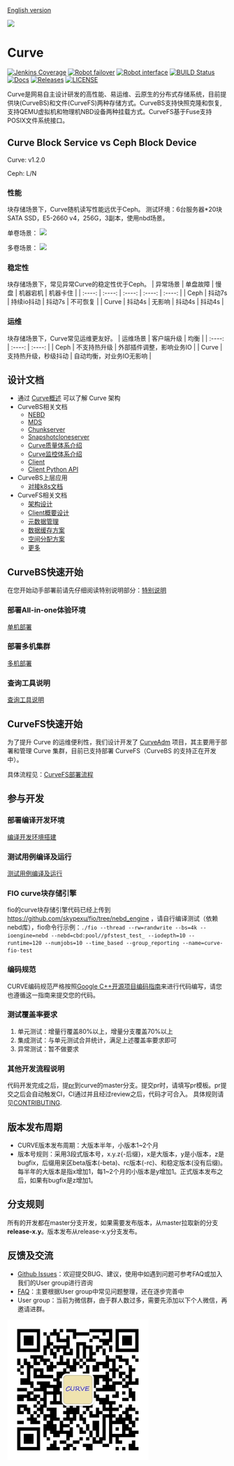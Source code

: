 [English version](README.md)


<img src="docs/images/curve-logo1.png"/>

# Curve

[![Jenkins Coverage](https://img.shields.io/jenkins/coverage/cobertura?jobUrl=http%3A%2F%2F59.111.91.248%3A8080%2Fjob%2Fcurve_untest_job%2F)](http://59.111.91.248:8080/job/curve_untest_job/HTML_20Report/)
[![Robot failover](https://img.shields.io/jenkins/build?jobUrl=http%3A%2F%2F59.111.91.248%3A8080%2Fjob%2Fcurve_failover_testjob%2F&label=failover)](http://59.111.91.248:8080/job/curve_failover_testjob/)
[![Robot interface](https://img.shields.io/jenkins/tests?jobUrl=http%3A%2F%2F59.111.91.248%3A8080%2Fjob%2Fcurve_robot_job%2F)](http://59.111.91.248:8080/job/curve_robot_job/)
[![BUILD Status](https://img.shields.io/jenkins/build?jobUrl=http%3A%2F%2F59.111.91.248%3A8080%2Fjob%2Fopencurve_multijob%2F)](http://59.111.91.248:8080/job/opencurve_multijob/lastBuild)
[![Docs](https://img.shields.io/badge/docs-latest-green.svg)](https://github.com/opencurve/curve/tree/master/docs)
[![Releases](https://img.shields.io/github/v/release/opencurve/curve?include_prereleases)](https://github.com/opencurve/curve/releases)
[![LICENSE](https://img.shields.io/badge/licence-Apache--2.0%2FGPL-blue)](https://github.com/opencurve/curve/blob/master/LICENSE)


Curve是网易自主设计研发的高性能、易运维、云原生的分布式存储系统，目前提供块(CurveBS)和文件(CurveFS)两种存储方式。CurveBS支持快照克隆和恢复,支持QEMU虚拟机和物理机NBD设备两种挂载方式。CurveFS基于Fuse支持POSIX文件系统接口。

## Curve Block Service vs Ceph Block Device

Curve: v1.2.0

Ceph: L/N
### 性能
块存储场景下，Curve随机读写性能远优于Ceph。
测试环境：6台服务器*20块SATA SSD，E5-2660 v4，256G，3副本，使用nbd场景。

单卷场景：
<image src="docs/images/1-nbd.jpg">

多卷场景：
<image src="docs/images/10-nbd.jpg">

### 稳定性
块存储场景下，常见异常Curve的稳定性优于Ceph。
| 异常场景 | 单盘故障 | 慢盘 | 机器宕机 | 机器卡住 |
| :----: | :----: | :----: | :----: | :----: |
| Ceph | 抖动7s | 持续io抖动 | 抖动7s | 不可恢复 |
| Curve | 抖动4s | 无影响 | 抖动4s | 抖动4s |
### 运维
块存储场景下，Curve常见运维更友好。
| 运维场景 | 客户端升级 | 均衡 |
| :----: | :----: | :----: |
| Ceph | 不支持热升级 | 外部插件调整，影响业务IO |
| Curve | 支持热升级，秒级抖动 | 自动均衡，对业务IO无影响 |

## 设计文档

- 通过 [Curve概述](https://opencurve.github.io/) 可以了解 Curve 架构
- CurveBS相关文档
  - [NEBD](docs/cn/nebd.md)
  - [MDS](docs/cn/mds.md)
  - [Chunkserver](docs/cn/chunkserver_design.md)
  - [Snapshotcloneserver](docs/cn/snapshotcloneserver.md)
  - [Curve质量体系介绍](docs/cn/quality.md)
  - [Curve监控体系介绍](docs/cn/monitor.md)
  - [Client](docs/cn/curve-client.md)
  - [Client Python API](docs/cn/curve-client-python-api.md)
- CurveBS上层应用
  - [对接k8s文档](docs/cn/k8s_csi_interface.md)
- CurveFS相关文档
  - [架构设计](https://github.com/opencurve/curve-meetup-slides/blob/main/CurveFS/CurveFS%E6%96%B9%E6%A1%88%E8%AE%BE%E8%AE%A1%EF%BC%88%E6%80%BB%E4%BD%93%E8%AE%BE%E8%AE%A1%EF%BC%8C%E5%8F%AA%E5%AE%9E%E7%8E%B0%E4%BA%86%E9%83%A8%E5%88%86%EF%BC%89.pdf)
  - [Client概要设计](https://github.com/opencurve/curve-meetup-slides/blob/main/CurveFS/CurveFS%20Client%20%E6%A6%82%E8%A6%81%E8%AE%BE%E8%AE%A1.pdf)
  - [元数据管理](https://github.com/opencurve/curve-meetup-slides/blob/main/CurveFS/Curve%E6%96%87%E4%BB%B6%E7%B3%BB%E7%BB%9F%E5%85%83%E6%95%B0%E6%8D%AE%E7%AE%A1%E7%90%86.pdf)
  - [数据缓存方案](https://github.com/opencurve/curve-meetup-slides/blob/main/CurveFS/Curve%E6%94%AF%E6%8C%81S3%20%E6%95%B0%E6%8D%AE%E7%BC%93%E5%AD%98%E6%96%B9%E6%A1%88.pdf)
  - [空间分配方案](https://github.com/opencurve/curve-meetup-slides/blob/main/CurveFS/Curve%E6%96%87%E4%BB%B6%E7%B3%BB%E7%BB%9F%E7%A9%BA%E9%97%B4%E5%88%86%E9%85%8D%E6%96%B9%E6%A1%88.pdf)
  - [更多](https://github.com/opencurve/curve-meetup-slides/tree/main/CurveFS)

## CurveBS快速开始

在您开始动手部署前请先仔细阅读特别说明部分：[特别说明](docs/cn/deploy.md#%E7%89%B9%E5%88%AB%E8%AF%B4%E6%98%8E)

### 部署All-in-one体验环境

[单机部署](docs/cn/deploy.md#%E5%8D%95%E6%9C%BA%E9%83%A8%E7%BD%B2)

### 部署多机集群

[多机部署](docs/cn/deploy.md#%E5%A4%9A%E6%9C%BA%E9%83%A8%E7%BD%B2)

### 查询工具说明

[查询工具说明](docs/cn/curve_ops_tool.md)

## CurveFS快速开始
为了提升 Curve 的运维便利性，我们设计开发了 [CurveAdm](https://github.com/opencurve/curveadm) 项目，其主要用于部署和管理 Curve 集群，目前已支持部署 CurveFS（CurveBS 的支持正在开发中）。

具体流程见：[CurveFS部署流程](https://github.com/opencurve/curveadm#deploy-cluster)

## 参与开发

### 部署编译开发环境

[编译开发环境搭建](docs/cn/build_and_run.md)

### 测试用例编译及运行
[测试用例编译及运行](docs/cn/build_and_run.md#%E6%B5%8B%E8%AF%95%E7%94%A8%E4%BE%8B%E7%BC%96%E8%AF%91%E5%8F%8A%E6%89%A7%E8%A1%8C)

### FIO curve块存储引擎
fio的curve块存储引擎代码已经上传到 https://github.com/skypexu/fio/tree/nebd_engine ，请自行编译测试（依赖nebd库），fio命令行示例：`./fio --thread --rw=randwrite --bs=4k --ioengine=nebd --nebd=cbd:pool//pfstest_test_ --iodepth=10 --runtime=120 --numjobs=10 --time_based --group_reporting --name=curve-fio-test`

### 编码规范
CURVE编码规范严格按照[Google C++开源项目编码指南](https://zh-google-styleguide.readthedocs.io/en/latest/google-cpp-styleguide/contents/)来进行代码编写，请您也遵循这一指南来提交您的代码。

### 测试覆盖率要求
1. 单元测试：增量行覆盖80%以上，增量分支覆盖70%以上
2. 集成测试：与单元测试合并统计，满足上述覆盖率要求即可
3. 异常测试：暂不做要求

### 其他开发流程说明
代码开发完成之后，提[pr](https://github.com/opencurve/curve/compare)到curve的master分支。提交pr时，请填写pr模板。pr提交之后会自动触发CI，CI通过并且经过review之后，代码才可合入。
具体规则请见[CONTRIBUTING](https://github.com/opencurve/curve/blob/master/CONTRIBUTING.md).

## 版本发布周期
- CURVE版本发布周期：大版本半年，小版本1~2个月
- 版本号规则：采用3段式版本号，x.y.z{-后缀}，x是大版本，y是小版本，z是bugfix，后缀用来区beta版本(-beta)、rc版本(-rc)、和稳定版本(没有后缀)。每半年的大版本是指x增加1，每1~2个月的小版本是y增加1。正式版本发布之后，如果有bugfix是z增加1。

## 分支规则
所有的开发都在master分支开发，如果需要发布版本，从master拉取新的分支**release-x.y**。版本发布从release-x.y分支发布。

## 反馈及交流

- [Github Issues](https://github.com/openCURVE/CURVE/issues)：欢迎提交BUG、建议，使用中如遇到问题可参考FAQ或加入我们的User group进行咨询
- [FAQ](https://github.com/openCURVE/CURVE/wiki/CURVE-FAQ)：主要根据User group中常见问题整理，还在逐步完善中
- User group：当前为微信群，由于群人数过多，需要先添加以下个人微信，再邀请进群。

<img src="docs/images/curve-wechat.jpeg" style="zoom: 75%;" />






